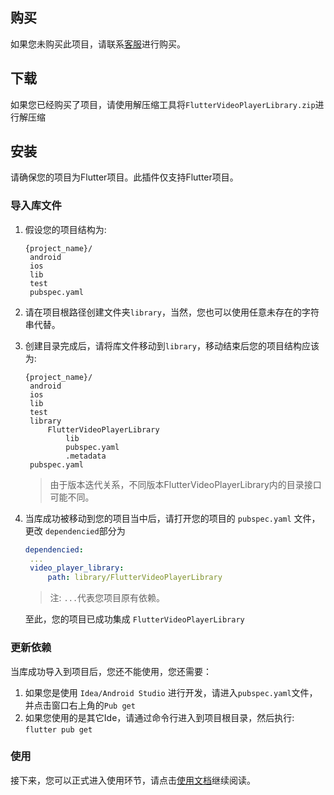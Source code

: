 ## 购买

如果您未购买此项目，请联系[客服](http://wpa.qq.com/msgrd?v=3&uin=690717394&site=qq&menu=yes)进行购买。

## 下载

如果您已经购买了项目，请使用解压缩工具将`FlutterVideoPlayerLibrary.zip`进行解压缩

## 安装

请确保您的项目为Flutter项目。此插件仅支持Flutter项目。

### 导入库文件

1. 假设您的项目结构为:

   ````
   {project_name}/
   	android
   	ios
   	lib
   	test
   	pubspec.yaml
   ````

2. 请在项目根路径创建文件夹`library`，当然，您也可以使用任意未存在的字符串代替。

3. 创建目录完成后，请将库文件移动到`library`，移动结束后您的项目结构应该为:

   ````
   {project_name}/
   	android
   	ios
   	lib
   	test
   	library
     	FlutterVideoPlayerLibrary
     		lib
     		pubspec.yaml
     		.metadata
   	pubspec.yaml
   ````

   >  由于版本迭代关系，不同版本FlutterVideoPlayerLibrary内的目录接口可能不同。

4. 当库成功被移动到您的项目当中后，请打开您的项目的 `pubspec.yaml` 文件，更改 `dependencied`部分为

   ````yaml
   dependencied:
   	...
   	video_player_library:
     	path: library/FlutterVideoPlayerLibrary
   ````

   > 注: `...`代表您项目原有依赖。

   至此，您的项目已成功集成 `FlutterVideoPlayerLibrary`

### 更新依赖

当库成功导入到项目后，您还不能使用，您还需要：

1. 如果您是使用 `Idea/Android Studio` 进行开发，请进入`pubspec.yaml`文件，并点击窗口右上角的`Pub get`
2. 如果您使用的是其它Ide，请通过命令行进入到项目根目录，然后执行: `flutter pub get`



### 使用

接下来，您可以正式进入使用环节，请点击[使用文档](上手使用/README.md)继续阅读。